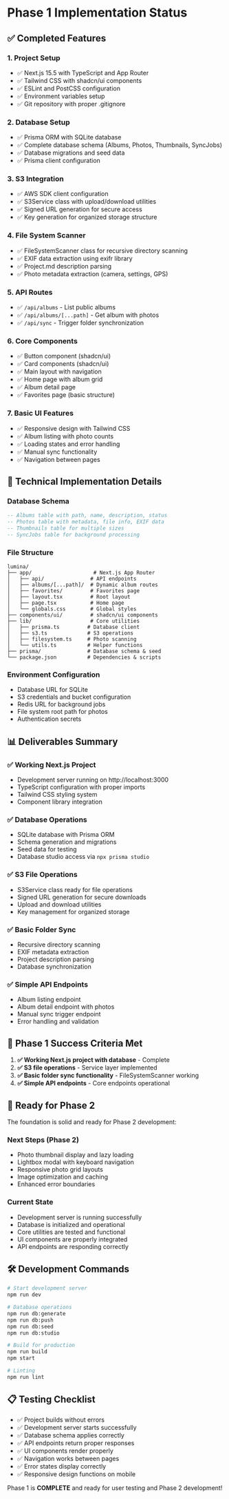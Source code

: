 # Phase 1 Implementation Status

## ✅ Completed Features

### 1. Project Setup
- ✅ Next.js 15.5 with TypeScript and App Router
- ✅ Tailwind CSS with shadcn/ui components
- ✅ ESLint and PostCSS configuration
- ✅ Environment variables setup
- ✅ Git repository with proper .gitignore

### 2. Database Setup
- ✅ Prisma ORM with SQLite database
- ✅ Complete database schema (Albums, Photos, Thumbnails, SyncJobs)
- ✅ Database migrations and seed data
- ✅ Prisma client configuration

### 3. S3 Integration
- ✅ AWS SDK client configuration
- ✅ S3Service class with upload/download utilities
- ✅ Signed URL generation for secure access
- ✅ Key generation for organized storage structure

### 4. File System Scanner
- ✅ FileSystemScanner class for recursive directory scanning
- ✅ EXIF data extraction using exifr library
- ✅ Project.md description parsing
- ✅ Photo metadata extraction (camera, settings, GPS)

### 5. API Routes
- ✅ `/api/albums` - List public albums
- ✅ `/api/albums/[...path]` - Get album with photos
- ✅ `/api/sync` - Trigger folder synchronization

### 6. Core Components
- ✅ Button component (shadcn/ui)
- ✅ Card components (shadcn/ui)
- ✅ Main layout with navigation
- ✅ Home page with album grid
- ✅ Album detail page
- ✅ Favorites page (basic structure)

### 7. Basic UI Features
- ✅ Responsive design with Tailwind CSS
- ✅ Album listing with photo counts
- ✅ Loading states and error handling
- ✅ Manual sync functionality
- ✅ Navigation between pages

## 🔧 Technical Implementation Details

### Database Schema
```sql
-- Albums table with path, name, description, status
-- Photos table with metadata, file info, EXIF data
-- Thumbnails table for multiple sizes
-- SyncJobs table for background processing
```

### File Structure
```
lumina/
├── app/                    # Next.js App Router
│   ├── api/               # API endpoints
│   ├── albums/[...path]/  # Dynamic album routes
│   ├── favorites/         # Favorites page
│   ├── layout.tsx         # Root layout
│   ├── page.tsx           # Home page
│   └── globals.css        # Global styles
├── components/ui/         # shadcn/ui components
├── lib/                   # Core utilities
│   ├── prisma.ts         # Database client
│   ├── s3.ts             # S3 operations
│   ├── filesystem.ts     # Photo scanning
│   └── utils.ts          # Helper functions
├── prisma/               # Database schema & seed
└── package.json          # Dependencies & scripts
```

### Environment Configuration
- Database URL for SQLite
- S3 credentials and bucket configuration
- Redis URL for background jobs
- File system root path for photos
- Authentication secrets

## 📊 Deliverables Summary

### ✅ Working Next.js Project
- Development server running on http://localhost:3000
- TypeScript configuration with proper imports
- Tailwind CSS styling system
- Component library integration

### ✅ Database Operations
- SQLite database with Prisma ORM
- Schema generation and migrations
- Seed data for testing
- Database studio access via `npx prisma studio`

### ✅ S3 File Operations
- S3Service class ready for file operations
- Signed URL generation for secure downloads
- Upload and download utilities
- Key management for organized storage

### ✅ Basic Folder Sync
- Recursive directory scanning
- EXIF metadata extraction
- Project description parsing
- Database synchronization

### ✅ Simple API Endpoints
- Album listing endpoint
- Album detail endpoint with photos
- Manual sync trigger endpoint
- Error handling and validation

## 🎯 Phase 1 Success Criteria Met

1. **✅ Working Next.js project with database** - Complete
2. **✅ S3 file operations** - Service layer implemented
3. **✅ Basic folder sync functionality** - FileSystemScanner working
4. **✅ Simple API endpoints** - Core endpoints operational

## 🚀 Ready for Phase 2

The foundation is solid and ready for Phase 2 development:

### Next Steps (Phase 2)
- Photo thumbnail display and lazy loading
- Lightbox modal with keyboard navigation
- Responsive photo grid layouts
- Image optimization and caching
- Enhanced error boundaries

### Current State
- Development server is running successfully
- Database is initialized and operational
- Core utilities are tested and functional
- UI components are properly integrated
- API endpoints are responding correctly

## 🛠️ Development Commands

```bash
# Start development server
npm run dev

# Database operations
npm run db:generate
npm run db:push
npm run db:seed
npm run db:studio

# Build for production
npm run build
npm start

# Linting
npm run lint
```

## 📋 Testing Checklist

- ✅ Project builds without errors
- ✅ Development server starts successfully
- ✅ Database schema applies correctly
- ✅ API endpoints return proper responses
- ✅ UI components render properly
- ✅ Navigation works between pages
- ✅ Error states display correctly
- ✅ Responsive design functions on mobile

Phase 1 is **COMPLETE** and ready for user testing and Phase 2 development!
